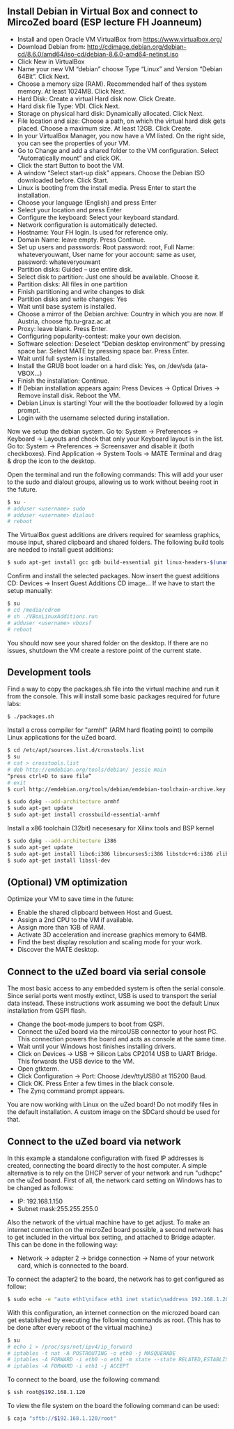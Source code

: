 ## Install Debian in Virtual Box and connect to MircoZed board (ESP lecture FH Joanneum)

 - Install and open Oracle VM VirtualBox from https://www.virtualbox.org/
 - Download Debian from: http://cdimage.debian.org/debian-cd/8.6.0/amd64/iso-cd/debian-8.6.0-amd64-netinst.iso
 - Click New in VirtualBox
 - Name your new VM “debian” choose Type “Linux” and Version “Debian 64Bit”. Click Next.
 - Choose a memory size (RAM). Recommended half of thes system memory. At least 1024MB. Click Next.
 - Hard Disk: Create a virtual Hard disk now. Click Create.
 - Hard disk file Type: VDI. Click Next.
 - Storage on physical hard disk: Dynamically allocated. Click Next.
 - File location and size: Choose a path, on which the virtual hard disk gets placed. Choose a maximum size. At least 12GB. Click Create.
 - In your VirtualBox Manager, you now have a VM listed. On the right side, you can see the properties of your VM.
 - Go to Change and add a shared folder to the VM configuration. Select "Automatically mount" and click OK.
 - Click the start Button to boot the VM.
 - A window “Select start-up disk” appears. Choose the Debian ISO downloaded before. Click Start.
 - Linux is booting from the install media. Press Enter to start the installation.
 - Choose your language (English) and press Enter
 - Select your location and press Enter
 - Configure the keyboard: Select your keyboard standard.
 - Network configuration is automatically detected.
 - Hostname: Your FH login. Is used for reference only.
 - Domain Name: leave empty. Press Continue.
 - Set up users and passwords: Root password: root, Full Name: whateveryouwant, User name for your account: same as user, password: whateveryouwant
 - Partition disks: Guided – use entire disk.
 - Select disk to partition: Just one should be available. Choose it.
 - Partition disks: All files in one partition
 - Finish partitioning and write changes to disk
 - Partition disks and write changes: Yes
 - Wait until base system is installed.
 - Choose a mirror of the Debian archive: Country in which you are now. If Austria, choose ftp.tu-graz.ac.at
 - Proxy: leave blank. Press Enter.
 - Configuring popularity-contest: make your own decision.
 - Software selection: Deselect “Debian desktop environment” by pressing space bar. Select MATE by pressing space bar. Press Enter.
 - Wait until full system is installed.
 - Install the GRUB boot loader on a hard disk: Yes, on /dev/sda (ata-VBOX...)
 - Finish the installation: Continue.
 - If Debian installation appears again: Press Devices -> Optical Drives -> Remove install disk. Reboot the VM.
 - Debian Linux is starting! Your will the the bootloader followed by a login prompt.
 - Login with the username selected during installation.

Now we setup the debian system.
Go to: System -> Preferences -> Keyboard -> Layouts and check that only your Keyboard layout is in the list.
Go to: System -> Preferences -> Screensaver and disable it (both checkboxes).
Find Application -> System Tools -> MATE Terminal and drag & drop the icon to the desktop.

Open the terminal and run the following commands:
This will add your user to the sudo and dialout groups, allowing us to work without beeing root in the future.
```sh
$ su -
# adduser <username> sudo
# adduser <username> dialout
# reboot
```

The VirtualBox guest additions are drivers required for seamless graphics, mouse input, shared clipboard and shared folders.
The following build tools are needed to install guest additions:
```sh
$ sudo apt-get install gcc gdb build-essential git linux-headers-$(uname -r)
```

Confirm and install the selected packages.
Now insert the guest additions CD:
Devices -> Insert Guest Additions CD image...
If we have to start the setup manually:
```sh
$ su
# cd /media/cdrom
# sh ./VBoxLinuxAdditions.run 
# adduser <username> vboxsf
# reboot
```
You should now see your shared folder on the desktop.
If there are no issues, shutdown the VM create a restore point of the current state.

## Development tools

Find a way to copy the packages.sh file into the virtual machine and run it from the console.
This will install some basic packages required for future labs:
```sh
$ ./packages.sh
```

Install a cross compiler for "armhf" (ARM hard floating point) to compile Linux applications for the uZed board.
```sh
$ cd /etc/apt/sources.list.d/crosstools.list
$ su
# cat > crosstools.list
# deb http://emdebian.org/tools/debian/ jessie main
“press ctrl+D to save file”
# exit
$ curl http://emdebian.org/tools/debian/emdebian-toolchain-archive.key | sudo apt-key add -

$ sudo dpkg --add-architecture armhf
$ sudo apt-get update
$ sudo apt-get install crossbuild-essential-armhf
```

Install a x86 toolchain (32bit) necesesary for Xilinx tools and BSP kernel
```sh
$ sudo dpkg --add-architecture i386
$ sudo apt-get update
$ sudo apt-get install libc6:i386 libncurses5:i386 libstdc++6:i386 zlib1g:i386 
$ sudo apt-get install libssl-dev
```

## (Optional) VM optimization

Optimize your VM to save time in the future:
 - Enable the shared clipboard between Host and Guest.
 - Assign a 2nd CPU to the VM if available.
 - Assign more than 1GB of RAM.
 - Activate 3D acceleration and increase graphics memory to 64MB.
 - Find the best display resolution and scaling mode for your work.
 - Discover the MATE desktop.

## Connect to the uZed board via serial console

The most basic access to any embedded system is often the serial console. Since serial ports went mostly extinct, USB is used to transport the serial data instead.
These instructions work assuming we boot the default Linux installation from QSPI flash.

- Change the boot-mode jumpers to boot from QSPI.
- Connect the uZed board via the mircoUSB connector to your host PC. This connection powers the board and acts as console at the same time.
- Wait until your Windows host finishes installing drivers.
- Click on Devices -> USB -> Silicon Labs CP2014 USB to UART Bridge. This forwards the USB device to the VM.
- Open gtkterm.
- Click Configuration -> Port: Choose /dev/ttyUSB0 at 115200 Baud.
- Click OK. Press Enter a few times in the black console.
- The Zynq command prompt appears.

You are now working with Linux on the uZed board! Do not modify files in the default installation. A custom image on the SDCard should be used for that.

## Connect to the uZed board via network

In this example a standalone configuration with fixed IP addresses is created, connecting the board directly to the host computer. A simple alternative is to rely on the DHCP server of your network and run "udhcpc" on the uZed board.
First of all, the network card setting on Windows has to be changed as follows:

*	IP: 192.168.1.150 
*	Subnet mask:255.255.255.0

Also the network of the virtual machine have to get adjust. To make an internet connection on the microZed board possible, a second network has to get included in the virtual box setting, and attached to Bridge adapter.
This can be done in the following way:

* Network -> adapter 2 -> bridge connection -> Name of your network card, which is connected to the board. 

To connect the adapter2 to the board, the network has to get configured as follow:

```sh
$ sudo echo -e "auto eth1\niface eth1 inet static\naddress 192.168.1.200\nnetmask 255.255.255.0\n" >> /etc/network/interfaces
```

With this configuration, an internet connection on the microzed board can get established by executing the following commands as root.
(This has to be done after every reboot of the virtual machine.)
```sh
$ su
# echo 1 > /proc/sys/net/ipv4/ip_forward
# iptables -t nat -A POSTROUTING -o eth0 -j MASQUERADE
# iptables -A FORWARD -i eth0 -o eth1 -m state --state RELATED,ESTABLISHED -j ACCEPT
# iptables -A FORWARD -i eth1 -j ACCEPT
```

To connect to the board, use the following command:
```sh
$ ssh root@$192.168.1.120
```

To view the file system on the board the following command can be used:
```sh
$ caja "sftb://$192.168.1.120/root"
```
